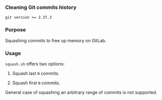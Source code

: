 ### Cleaning Git commits history

`git version >= 2.37.3`

### Purpose

Squashing commits to free up memory on GitLab.

### Usage

`squash.sh` offers two options:

1. Squash last `N` commits.

2. Squash first `N` commits.

General case of squashing an arbitrary range of commits is not
supported.